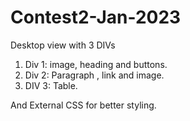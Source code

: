 # Contest2-Jan-2023

Desktop view with 3 DIVs

1. Div 1: image, heading and buttons.
2. Div 2: Paragraph , link and image.
3. DIV 3: Table.

And External CSS for better styling.
